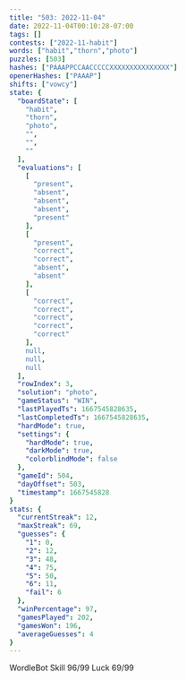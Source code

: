 ```yaml
---
title: "503: 2022-11-04"
date: 2022-11-04T00:10:28-07:00
tags: []
contests: ["2022-11-habit"]
words: ["habit","thorn","photo"]
puzzles: [503]
hashes: ["PAAAPPCCAACCCCCXXXXXXXXXXXXXXX"]
openerHashes: ["PAAAP"]
shifts: ["vowcy"]
state: {
  "boardState": [
    "habit",
    "thorn",
    "photo",
    "",
    "",
    ""
  ],
  "evaluations": [
    [
      "present",
      "absent",
      "absent",
      "absent",
      "present"
    ],
    [
      "present",
      "correct",
      "correct",
      "absent",
      "absent"
    ],
    [
      "correct",
      "correct",
      "correct",
      "correct",
      "correct"
    ],
    null,
    null,
    null
  ],
  "rowIndex": 3,
  "solution": "photo",
  "gameStatus": "WIN",
  "lastPlayedTs": 1667545828635,
  "lastCompletedTs": 1667545828635,
  "hardMode": true,
  "settings": {
    "hardMode": true,
    "darkMode": true,
    "colorblindMode": false
  },
  "gameId": 504,
  "dayOffset": 503,
  "timestamp": 1667545828
}
stats: {
  "currentStreak": 12,
  "maxStreak": 69,
  "guesses": {
    "1": 0,
    "2": 12,
    "3": 48,
    "4": 75,
    "5": 50,
    "6": 11,
    "fail": 6
  },
  "winPercentage": 97,
  "gamesPlayed": 202,
  "gamesWon": 196,
  "averageGuesses": 4
}
---
```

<!-- more -->
WordleBot
Skill 96/99
Luck 69/99
